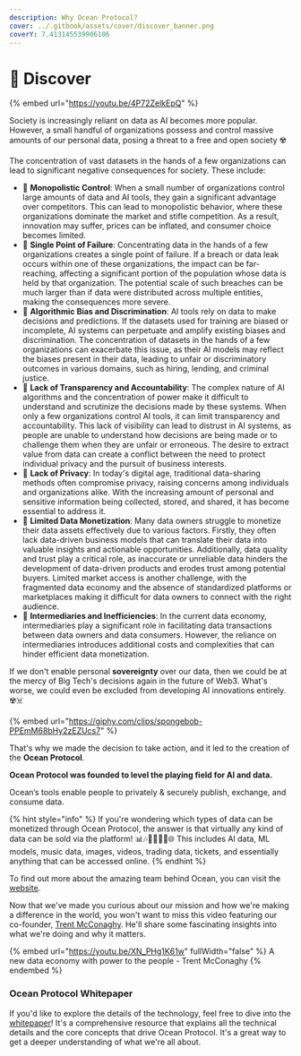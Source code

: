 ```yaml
---
description: Why Ocean Protocol?
cover: ../.gitbook/assets/cover/discover_banner.png
coverY: 7.413145539906106
---
```


# 🌊 Discover

{% embed url="https://youtu.be/4P72ZelkEpQ" %}

Society is increasingly reliant on data as AI becomes more popular. However, a small handful of organizations possess and control massive amounts of our personal data, posing a threat to a free and open society ☢️

The concentration of vast datasets in the hands of a few organizations can lead to significant negative consequences for society. These include:

* 📛 **Monopolistic Control**: When a small number of organizations control large amounts of data and AI tools, they gain a significant advantage over competitors. This can lead to monopolistic behavior, where these organizations dominate the market and stifle competition. As a result, innovation may suffer, prices can be inflated, and consumer choice becomes limited.
* 📛 **Single Point of Failure**: Concentrating data in the hands of a few organizations creates a single point of failure. If a breach or data leak occurs within one of these organizations, the impact can be far-reaching, affecting a significant portion of the population whose data is held by that organization. The potential scale of such breaches can be much larger than if data were distributed across multiple entities, making the consequences more severe.
* 📛 **Algorithmic Bias and Discrimination**: AI tools rely on data to make decisions and predictions. If the datasets used for training are biased or incomplete, AI systems can perpetuate and amplify existing biases and discrimination. The concentration of datasets in the hands of a few organizations can exacerbate this issue, as their AI models may reflect the biases present in their data, leading to unfair or discriminatory outcomes in various domains, such as hiring, lending, and criminal justice.
* 📛 **Lack of Transparency and Accountability**: The complex nature of AI algorithms and the concentration of power make it difficult to understand and scrutinize the decisions made by these systems. When only a few organizations control AI tools, it can limit transparency and accountability. This lack of visibility can lead to distrust in AI systems, as people are unable to understand how decisions are being made or to challenge them when they are unfair or erroneous. The desire to extract value from data can create a conflict between the need to protect individual privacy and the pursuit of business interests.
* 📛 **Lack of Privacy**: In today's digital age, traditional data-sharing methods often compromise privacy, raising concerns among individuals and organizations alike. With the increasing amount of personal and sensitive information being collected, stored, and shared, it has become essential to address it.
* 📛 **Limited Data Monetization**: Many data owners struggle to monetize their data assets effectively due to various factors. Firstly, they often lack data-driven business models that can translate their data into valuable insights and actionable opportunities. Additionally, data quality and trust play a critical role, as inaccurate or unreliable data hinders the development of data-driven products and erodes trust among potential buyers. Limited market access is another challenge, with the fragmented data economy and the absence of standardized platforms or marketplaces making it difficult for data owners to connect with the right audience.
* 📛 **Intermediaries and Inefficiencies**: In the current data economy, intermediaries play a significant role in facilitating data transactions between data owners and data consumers. However, the reliance on intermediaries introduces additional costs and complexities that can hinder efficient data monetization.

If we don't enable personal **sovereignty** over our data, then we could be at the mercy of Big Tech's decisions again in the future of Web3. What's worse, we could even be excluded from developing AI innovations entirely. ☢️☠️

{% embed url="https://giphy.com/clips/spongebob-PPEmM68bHy2zEZUcs7" %}

That's why we made the decision to take action, and it led to the creation of the **Ocean Protocol**.

**Ocean Protocol was founded to level the playing field for AI and data.**

Ocean’s tools enable people to privately & securely publish, exchange, and consume data.

{% hint style="info" %}
If you're wondering which types of data can be monetized through Ocean Protocol, the answer is that virtually any kind of data can be sold via the platform! 📊🎶📸🎥💼🎫🌐 This includes AI data, ML models, music data, images, videos, trading data, tickets, and essentially anything that can be accessed online.
{% endhint %}

To find out more about the amazing team behind Ocean, you can visit the [website](https://oceanprotocol.com/about-us/foundation).

Now that we've made you curious about our mission and how we're making a difference in the world, you won't want to miss this video featuring our co-founder, [Trent McConaghy](http://www.trent.st/). He'll share some fascinating insights into what we're doing and why it matters.

{% embed url="https://youtu.be/XN_PHg1K61w" fullWidth="false" %}
A new data economy with power to the people - Trent McConaghy
{% endembed %}

### Ocean Protocol Whitepaper

If you'd like to explore the details of the technology, feel free to dive into the [whitepaper](https://oceanprotocol.com/tech-whitepaper.pdf)! It's a comprehensive resource that explains all the technical details and the core concepts that drive Ocean Protocol. It's a great way to get a deeper understanding of what we're all about.
